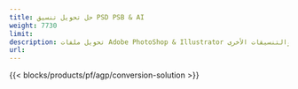 ```yaml
---
title: حل تحويل تنسيق PSD PSB & AI
weight: 7730
limit: 
description: تحويل ملفات Adobe PhotoShop & Illustrator والصور والتنسيقات الأخرى
url: 
---
```


{{< blocks/products/pf/agp/conversion-solution >}} 
